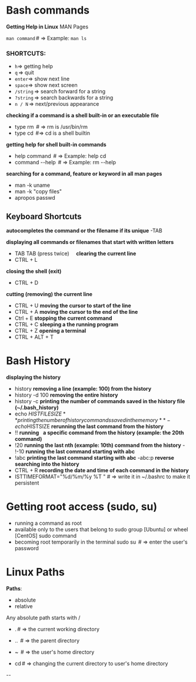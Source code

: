 # Bash commands 
**Getting Help in Linux**
MAN Pages

`man command` # => Example: `man ls`

### **SHORTCUTS**:
- `h`=> getting help 
- `q` => quit 
- `enter`=> show next line 
- `space`=> show next screen 
- `/string` => search forward for a string 
- `?string` => search backwards for a string 
- `n / N` => next/previous appearance 

**checking if a command is a shell built-in or an executable file**
- type rm  # => rm is /usr/bin/rm 
- type cd  #=> cd is a shell builtin
  
**getting help for shell built-in commands** 
- help command  # => Example: help cd 
- command --help  # => Example: rm --help 

**searching for a command, feature or keyword in all man pages**
- man -k uname 
- man -k "copy files" 
- apropos passwd 


## Keyboard Shortcuts 
**autocompletes the command or the filename if its unique** 
-TAB  

**displaying all commands or filenames that start with written letters** 
- TAB TAB (press twice)  
    
**clearing the current line** 
- CTRL + L 

**closing the shell (exit)** 
- CTRL + D 

**cutting (removing) the current line**
- CTRL + U 
**moving the cursor to start of the line** 
- CTRL + A 
**moving the cursor to the end of the line** 
- Ctrl + E 
**stopping the current command** 
- CTRL + C 
**sleeping a the running program** 
- CTRL + Z 
**opening a terminal** 
- CTRL + ALT + T 


# Bash History 
**displaying the history** 
- history 
**removing a line (example: 100) from the history** 
- history -d 100 
**removing the entire history**
- history -c 
**printing the number of commands saved in the history file (~/.bash_history)** 
- echo $HISTFILESIZE 
**printing the number of history commands saved in the memory** - echo$HISTSIZE 
**rerunning the last command from the history** 
- !! 
**running    a specific command from the history (example: the 20th command)** 
- !20 
**running the last nth (example: 10th) command from the history** - !-10 
**running the last command starting with abc** 
- !abc 
**printing the last command starting with abc** 
-abc:p 
**reverse searching into the history** 
- CTRL + R 
**recording the date and time of each command in the history** 
- ISTTIMEFORMAT="%d/%m/%y %T " # => write it in ~/.bashrc to make it persistent 

# Getting root access (sudo, su)
- running a command as root 
- available only to the users that belong to sudo group [Ubuntu] or wheel [CentOS] sudo command
- becoming root temporarily in the terminal
  sudo su  # => enter the user's password 

# Linux Paths 
**Paths**: 
- absolute 
- relative

Any absolute path starts with / 
- . # => the current working directory 
- ..  # => the parent directory 
- ~   # => the user's home directory 

- cd # => changing the current directory to user's home directory 

-- 
